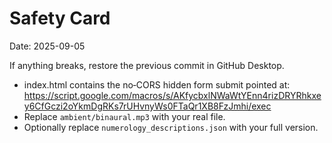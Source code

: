 # Safety Card

Date: 2025-09-05

If anything breaks, restore the previous commit in GitHub Desktop.

- index.html contains the no‑CORS hidden form submit pointed at:
  https://script.google.com/macros/s/AKfycbxlNWaWtYEnn4rizDRYRhkxey6CfGczi2oYkmDgRKs7rUHvnyWs0FTaQr1XB8FzJmhi/exec
- Replace `ambient/binaural.mp3` with your real file.
- Optionally replace `numerology_descriptions.json` with your full version.
